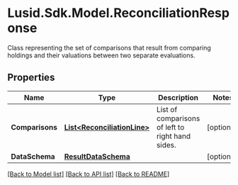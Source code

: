 # Lusid.Sdk.Model.ReconciliationResponse
Class representing the set of comparisons that result from comparing holdings and their valuations between two separate evaluations.

## Properties

Name | Type | Description | Notes
------------ | ------------- | ------------- | -------------
**Comparisons** | [**List&lt;ReconciliationLine&gt;**](ReconciliationLine.md) | List of comparisons of left to right hand sides. | [optional] 
**DataSchema** | [**ResultDataSchema**](ResultDataSchema.md) |  | [optional] 

[[Back to Model list]](../README.md#documentation-for-models) [[Back to API list]](../README.md#documentation-for-api-endpoints) [[Back to README]](../README.md)


